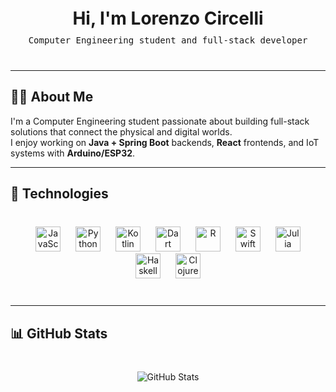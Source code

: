 <div align="center" style="margin: 60px 0 40px 0;">
  <h1 style="margin: 0;">Hi, I'm Lorenzo Circelli</h1>
  <p style="margin: 10px 0 0 0; font-family: monospace; background: transparent;">
    Computer Engineering student and full-stack developer
  </p>
</div>

---

## 👨‍💻 About Me

I'm a Computer Engineering student passionate about building full-stack solutions that connect the physical and digital worlds.  
I enjoy working on **Java + Spring Boot** backends, **React** frontends, and IoT systems with **Arduino/ESP32**.

---

## 🔧 Technologies

<div align="center" style="margin: 40px 0;">
  <img height="40" alt="JavaScript" src="https://cdn.simpleicons.org/javascript" style="margin: 0 10px;"/>
  <img height="40" alt="Python" src="https://cdn.simpleicons.org/python" style="margin: 0 10px;"/>
  <img height="40" alt="Kotlin" src="https://cdn.simpleicons.org/kotlin" style="margin: 0 10px;"/>
  <img height="40" alt="Dart" src="https://cdn.simpleicons.org/dart" style="margin: 0 10px;"/>
  <img height="40" alt="R" src="https://cdn.simpleicons.org/r" style="margin: 0 10px;"/>
  <img height="40" alt="Swift" src="https://cdn.simpleicons.org/swift" style="margin: 0 10px;"/>
  <img height="40" alt="Julia" src="https://cdn.simpleicons.org/julia" style="margin: 0 10px;"/>
  <img height="40" alt="Haskell" src="https://cdn.simpleicons.org/haskell" style="margin: 0 10px;"/>
  <img height="40" alt="Clojure" src="https://cdn.simpleicons.org/clojure" style="margin: 0 10px;"/>
</div>

---

## 📊 GitHub Stats

<p align="center" style="margin: 40px 0;">
  <picture>
    <source media="(prefers-color-scheme: dark)" srcset="https://github-readme-stats.vercel.app/api?username=LORENZOCIRCELLI&show_icons=true&theme=dark" />
    <source media="(prefers-color-scheme: light)" srcset="https://github-readme-stats.vercel.app/api?username=LORENZOCIRCELLI&show_icons=true&theme=light" />
    <img src="https://github-readme-stats.vercel.app/api?username=LORENZOCIRCELLI&show_icons=true&theme=radical" alt="GitHub Stats" />
  </picture>
</p>
